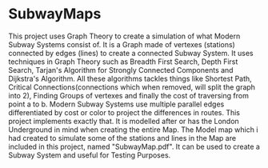 # SubwayMaps
This project uses Graph Theory to create a simulation of what Modern Subway Systems consist of. It is a Graph made of vertexes (stations) connected by edges (lines) to create a connected Subway System. It uses techniques in Graph Theory such as Breadth First Search, Depth First Search, Tarjan's Algorithm for Strongly Connected Components and Dijkstra's Algorithm. All these algorithms tackles things like Shortest Path, Critical Connections(connections which when removed, will split the graph into 2), Finding Groups of vertexes and finally the cost of traversing from point a to b. Modern Subway Systems use multiple parallel edges differentiated by cost or color to project the differences in routes. This project implements exactly that. It is modelled after or has the London Underground in mind when creating the entire Map. The Model map which i had created to simulate some of the stations and lines in the Map are included in this project, named "SubwayMap.pdf". It can be used to create a Subway System and useful for Testing Purposes.

